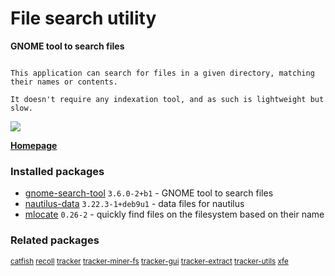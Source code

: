 # File search utility

__GNOME tool to search files__

```

This application can search for files in a given directory, matching
their names or contents.

It doesn't require any indexation tool, and as such is lightweight but
slow.

```

[![](https://screenshots.debian.net/thumbnail-with-version/gnome-search-tool/9001)](https://screenshots.debian.net/screenshot-with-version/gnome-search-tool/9001)



**[Homepage](https://wiki.gnome.org/Apps/Attic/GnomeUtils)**

### Installed packages

* [gnome-search-tool](https://packages.debian.org/stretch/gnome-search-tool) `3.6.0-2+b1` - GNOME tool to search files
* [nautilus-data](https://packages.debian.org/stretch/nautilus-data) `3.22.3-1+deb9u1` - data files for nautilus
* [mlocate](https://packages.debian.org/stretch/mlocate) `0.26-2` - quickly find files on the filesystem based on their name

### Related packages

<sub> [catfish](https://packages.debian.org/stretch/catfish) [recoll](https://packages.debian.org/stretch/recoll) [tracker](https://packages.debian.org/stretch/tracker) [tracker-miner-fs](https://packages.debian.org/stretch/tracker-miner-fs) [tracker-gui](https://packages.debian.org/stretch/tracker-gui) [tracker-extract](https://packages.debian.org/stretch/tracker-extract) [tracker-utils](https://packages.debian.org/stretch/tracker-utils) [xfe](https://packages.debian.org/stretch/xfe)  </sub>
